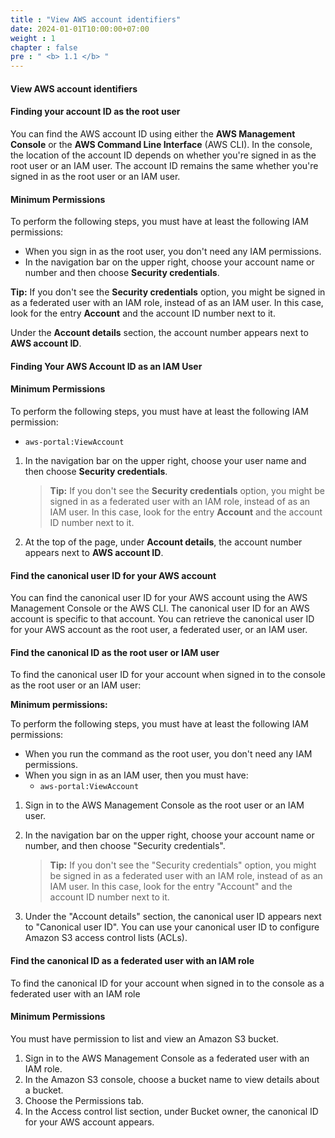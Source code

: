 ```yaml
---
title : "View AWS account identifiers"
date: 2024-01-01T10:00:00+07:00
weight : 1
chapter : false
pre : " <b> 1.1 </b> "
---
```


#### View AWS account identifiers

#### Finding your account ID as the root user

You can find the AWS account ID using either the **AWS Management Console** or the **AWS Command Line Interface** (AWS CLI). In the console, the location of the account ID depends on whether you're signed in as the root user or an IAM user. The account ID remains the same whether you're signed in as the root user or an IAM user.

#### Minimum Permissions

To perform the following steps, you must have at least the following IAM permissions:

- When you sign in as the root user, you don't need any IAM permissions.
- In the navigation bar on the upper right, choose your account name or number and then choose **Security credentials**.

**Tip:** If you don't see the **Security credentials** option, you might be signed in as a federated user with an IAM role, instead of as an IAM user. In this case, look for the entry **Account** and the account ID number next to it.

Under the **Account details** section, the account number appears next to **AWS account ID**.

#### Finding Your AWS Account ID as an IAM User

#### Minimum Permissions

To perform the following steps, you must have at least the following IAM permission:

- `aws-portal:ViewAccount`

1. In the navigation bar on the upper right, choose your user name and then choose **Security credentials**.

   > **Tip:** If you don't see the **Security credentials** option, you might be signed in as a federated user with an IAM role, instead of as an IAM user. In this case, look for the entry **Account** and the account ID number next to it.

2. At the top of the page, under **Account details**, the account number appears next to **AWS account ID**.


#### Find the canonical user ID for your AWS account

You can find the canonical user ID for your AWS account using the AWS Management Console or the AWS CLI. The canonical user ID for an AWS account is specific to that account. You can retrieve the canonical user ID for your AWS account as the root user, a federated user, or an IAM user.

#### Find the canonical ID as the root user or IAM user

To find the canonical user ID for your account when signed in to the console as the root user or an IAM user:

**Minimum permissions:**

To perform the following steps, you must have at least the following IAM permissions:

- When you run the command as the root user, you don't need any IAM permissions.
- When you sign in as an IAM user, then you must have:
  - `aws-portal:ViewAccount`

1. Sign in to the AWS Management Console as the root user or an IAM user.
2. In the navigation bar on the upper right, choose your account name or number, and then choose "Security credentials".

   > **Tip:** If you don't see the "Security credentials" option, you might be signed in as a federated user with an IAM role, instead of as an IAM user. In this case, look for the entry "Account" and the account ID number next to it.

3. Under the "Account details" section, the canonical user ID appears next to "Canonical user ID". You can use your canonical user ID to configure Amazon S3 access control lists (ACLs).

#### Find the canonical ID as a federated user with an IAM role

To find the canonical ID for your account when signed in to the console as a federated user with an IAM role

#### Minimum Permissions
You must have permission to list and view an Amazon S3 bucket.

1. Sign in to the AWS Management Console as a federated user with an IAM role.
2. In the Amazon S3 console, choose a bucket name to view details about a bucket.
3. Choose the Permissions tab.
4. In the Access control list section, under Bucket owner, the canonical ID for your AWS account appears.
